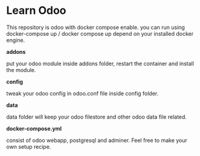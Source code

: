# Learn Odoo

This repository is odoo with docker compose enable. you can run using docker-compose up / docker compose up depend on your installed docker engine.

**addons**

put your odoo module inside addons folder, restart the container and install the module.

**config**

tweak your odoo config in odoo.conf file inside config folder.

**data**

data folder will keep your odoo filestore and other odoo data file related.

**docker-compose.yml**

consist of odoo webapp, postgresql and adminer. Feel free to make your own setup recipe.